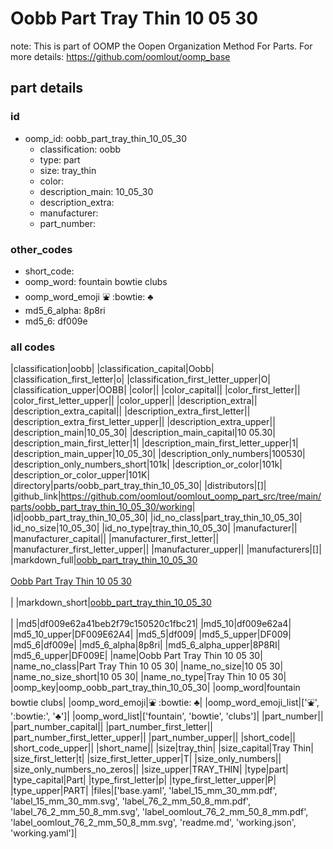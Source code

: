 # Oobb Part Tray Thin 10 05 30  

note: This is part of OOMP the Oopen Organization Method For Parts. For more details: https://github.com/oomlout/oomp_base

##  part details





### id
* oomp_id: oobb_part_tray_thin_10_05_30
  * classification: oobb
  * type: part
  * size: tray_thin
  * color: 
  * description_main: 10_05_30
  * description_extra: 
  * manufacturer: 
  * part_number: 

### other_codes
* short_code: 
* oomp_word: fountain bowtie clubs
* oomp_word_emoji :fountain: :bowtie: :clubs:
* md5_6_alpha: 8p8ri
* md5_6: df009e

### all codes 
|classification|oobb|
|classification_capital|Oobb|
|classification_first_letter|o|
|classification_first_letter_upper|O|
|classification_upper|OOBB|
|color||
|color_capital||
|color_first_letter||
|color_first_letter_upper||
|color_upper||
|description_extra||
|description_extra_capital||
|description_extra_first_letter||
|description_extra_first_letter_upper||
|description_extra_upper||
|description_main|10_05_30|
|description_main_capital|10 05.30|
|description_main_first_letter|1|
|description_main_first_letter_upper|1|
|description_main_upper|10_05_30|
|description_only_numbers|100530|
|description_only_numbers_short|101k|
|description_or_color|101k|
|description_or_color_upper|101K|
|directory|parts/oobb_part_tray_thin_10_05_30|
|distributors|[]|
|github_link|https://github.com/oomlout/oomlout_oomp_part_src/tree/main/parts/oobb_part_tray_thin_10_05_30/working|
|id|oobb_part_tray_thin_10_05_30|
|id_no_class|part_tray_thin_10_05_30|
|id_no_size|10_05_30|
|id_no_type|tray_thin_10_05_30|
|manufacturer||
|manufacturer_capital||
|manufacturer_first_letter||
|manufacturer_first_letter_upper||
|manufacturer_upper||
|manufacturers|[]|
|markdown_full|[oobb_part_tray_thin_10_05_30](https://github.com/oomlout/oomlout_oomp_part_src/tree/main/parts/oobb_part_tray_thin_10_05_30/working)<br>[](https://github.com/oomlout/oomlout_oomp_part_src/tree/main/parts/oobb_part_tray_thin_10_05_30/working)<br>[Oobb Part Tray Thin 10 05 30](https://github.com/oomlout/oomlout_oomp_part_src/tree/main/parts/oobb_part_tray_thin_10_05_30/working)<br><br>|
|markdown_short|[oobb_part_tray_thin_10_05_30](https://github.com/oomlout/oomlout_oomp_part_src/tree/main/parts/oobb_part_tray_thin_10_05_30/working)<br><br>|
|md5|df009e62a41beb2f79c150520c1fbc21|
|md5_10|df009e62a4|
|md5_10_upper|DF009E62A4|
|md5_5|df009|
|md5_5_upper|DF009|
|md5_6|df009e|
|md5_6_alpha|8p8ri|
|md5_6_alpha_upper|8P8RI|
|md5_6_upper|DF009E|
|name|Oobb Part Tray Thin 10 05 30|
|name_no_class|Part Tray Thin 10 05 30|
|name_no_size|10 05 30|
|name_no_size_short|10 05 30|
|name_no_type|Tray Thin 10 05 30|
|oomp_key|oomp_oobb_part_tray_thin_10_05_30|
|oomp_word|fountain bowtie clubs|
|oomp_word_emoji|:fountain: :bowtie: :clubs:|
|oomp_word_emoji_list|[':fountain:', ':bowtie:', ':clubs:']|
|oomp_word_list|['fountain', 'bowtie', 'clubs']|
|part_number||
|part_number_capital||
|part_number_first_letter||
|part_number_first_letter_upper||
|part_number_upper||
|short_code||
|short_code_upper||
|short_name||
|size|tray_thin|
|size_capital|Tray Thin|
|size_first_letter|t|
|size_first_letter_upper|T|
|size_only_numbers||
|size_only_numbers_no_zeros||
|size_upper|TRAY_THIN|
|type|part|
|type_capital|Part|
|type_first_letter|p|
|type_first_letter_upper|P|
|type_upper|PART|
|files|['base.yaml', 'label_15_mm_30_mm.pdf', 'label_15_mm_30_mm.svg', 'label_76_2_mm_50_8_mm.pdf', 'label_76_2_mm_50_8_mm.svg', 'label_oomlout_76_2_mm_50_8_mm.pdf', 'label_oomlout_76_2_mm_50_8_mm.svg', 'readme.md', 'working.json', 'working.yaml']|
